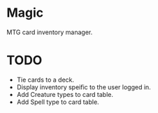 # Magic
MTG card inventory manager.

# TODO
- Tie cards to a deck.
- Display inventory speific to the user logged in.
- Add Creature types to card table.
- Add Spell type to card table.